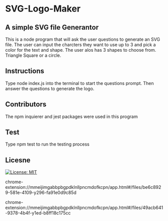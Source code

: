 # SVG-Logo-Maker

## A simple SVG file Generantor

This is a node program that will ask the user questions to generate an SVG file.
The user can input the charcters they want to use up to 3 and pick a color for the text and shape.
The user alos has 3 shapes to choose from. Triangle Square or a circle.
 
 ## Instructions
 Type node index.js into the terminal to start the questions prompt.
 Then answer the questions to generate the logo.

## Contributors
The npm inquierer and jest packages were used in this program

 ## Test
 Type npm test to run the testing process

 ## Licesne
 [![License: MIT](https://img.shields.io/badge/License-MIT-yellow.svg)](https://opensource.org/licenses/MIT)

chrome-extension://mmeijimgabbpbgpdklnllpncmdofkcpn/app.html#/files/be6c8929-581e-4109-y296-fa91e0d9c85d

chrome-extension://mmeijimgabbpbgpdklnllpncmdofkcpn/app.html#/files/49acb641-9378-4b4f-y1ed-b8ff18c175cc

